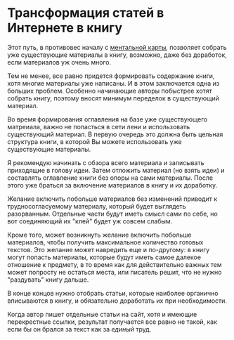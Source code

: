 
# Трансформация статей в Интернете в книгу

Этот путь, в противовес началу с [ментальной карты](mindmaps.md),
позволяет собрать уже существующие материалы в книгу, возможно, даже
без доработок, если материалов уж очень много.

Тем не менее, все равно придется формировать содержание книги, хотя
многие материалы уже написаны.  И в этом заключается одна из больших
проблем.  Особенно начинающие авторы побыстрее хотят собрать книгу,
поэтому вносят минимум переделок в существующий материал.

Во время формирования оглавления на базе уже существующего матреиала,
важно не попасться в сети лени и использовать существующий материал.
В первую очередь это должна быть цельная структура книги, в которой Вы
можете использовать уже существующие материалы.

Я рекомендую начинать с обзора всего материала и записывать приходящие
в голову идеи.  Затем отложить материал (но взять идеи) и составлять
оглавление книги без опоры на сами материалы.  После этого уже браться
за включение материалов в книгу и их доработку.

Желание включить побольше материалов без изменений приводит к
трудносогласуемому материалу, который будет выглядеть разорванным.
Отдельные части будут иметь смысл сами по себе, но вот соединяющий их
"клей" будет уж совсем слабым.

Кроме того, может возникнуть желание включить побольше материалов,
чтобы получить максимальное количество готовых текстов.  Это желание
может навредить еще и по-другому: в книгу могут попасть материалы,
которые будут иметь самое далекое отношение к предмету, в то время как
для действительно важных тем может попросту не остаться места, или
писатель решит, что не нужно "раздувать" книгу дальше.

В конце концов нужно отобрать статьи, которые наиболее органично
вписываются в книгу, и обязательно доработать их при необходимости.

Когда автор пишет отдельные статьи на сайт, хотя и имеющие
перекрестные ссылки, результат получается все равно не такой, как если
бы он брался за текст как за *единый* труд.
